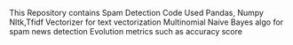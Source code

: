 This Repository contains Spam Detection Code Used Pandas, Numpy Nltk,Tfidf Vectorizer for text vectorization Multinomial Naive Bayes algo for spam news detection Evolution metrics such as accuracy score
